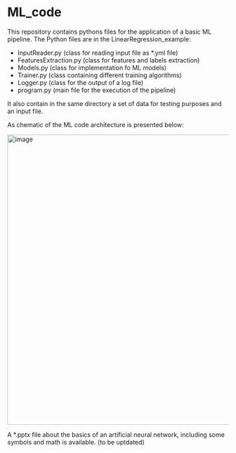 # ML_code

This repository contains pythons files for the application of a basic ML pipeline.
The Python files are in the LinearRegression_example:

- InputReader.py (class for reading input file as *.yml file)
- FeaturesExtraction.py (class for features and labels extraction)
- Models.py (class for implementation fo ML models)
- Trainer.py (class containing different training algorithms)
- Logger.py (class for the output of a log file)
- program.py (main file for the execution of the pipeline)

It also contain in the same directory a set of data for testing purposes and an input file.

As chematic of the ML code architecture is presented below:

<img width="1256" height="661" alt="image" src="https://github.com/user-attachments/assets/95d8b1c9-8887-45b6-b70c-74c459128865" />



A *.pptx file about the basics of an artificial neural network, including some symbols and math is available.
(to be uptdated)
